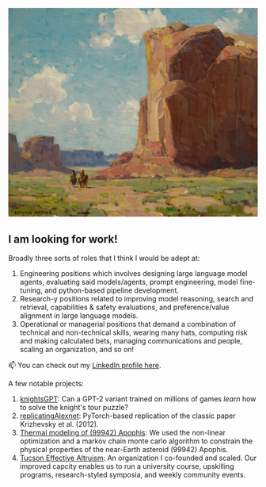 ![](canyon_de_chelley_payne.jpg)
## I am looking for work! 
Broadly three sorts of roles that I think I would be adept at:
1. Engineering positions which involves designing large language model agents, evaluating said models/agents, prompt engineering, model fine-tuning, and python-based pipeline development.
2. Research-y positions related to improving model reasoning, search and retrieval, capabilities & safety evaluations, and preference/value alignment in large language models.
3. Operational or managerial positions that demand a combination of technical and non-technical skills, wearing many hats, computing risk and making calculated bets, managing communications and people, scaling an organization, and so on!

📫 You can check out my [LinkedIn profile here](https://www.linkedin.com/in/satpathyakash/).

A few notable projects:
1. [knightsGPT](https://github.com/AsteroidHunter/knightsGPT): Can a GPT-2 variant trained on millions of games *learn* how to solve the knight's tour puzzle? 
2. [replicatingAlexnet](https://github.com/AsteroidHunter/replicatingAlexnet): PyTorch-based replication of the classic paper Krizhevsky et al. (2012).
3. [Thermal modeling of (99942) Apophis](https://iopscience.iop.org/article/10.3847/PSJ/ac66d1): We used the non-linear optimization and a markov chain monte carlo algorithm to constrain the physical properties of the near-Earth asteroid (99942) Apophis. 
4. [Tucson Effective Altruism](https://linktr.ee/tea_at_ua): An organization I co-founded and scaled. Our improved capcity enables us to run a university course, upskilling programs, research-styled symposia, and weekly community events.

<!--
**AsteroidHunter/AsteroidHunter** is a ✨ _special_ ✨ repository because its `README.md` (this file) appears on your GitHub profile.

Here are some ideas to get you started:

- 🔭 I’m currently working on ...
- 🌱 I’m currently learning ...
- 👯 I’m looking to collaborate on ...
- 🤔 I’m looking for help with ...
- 💬 Ask me about ...
- 📫 How to reach me: ...
- 😄 Pronouns: ...
- ⚡ Fun fact: ...
-->
